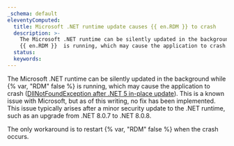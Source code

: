 ```yaml
---
_schema: default
eleventyComputed:
  title: Microsoft .NET runtime update causes {{ en.RDM }} to crash
  description: >-
    The Microsoft .NET runtime can be silently updated in the background while
    {{ en.RDM }}  is running, which may cause the application to crash.
  status:
  keywords:
---
```

The Microsoft .NET runtime can be silently updated in the background while {% var, "RDM" false %} is running, which may cause the application to crash ([DllNotFoundException after .NET 5 in-place update](https://github.com/dotnet/runtime/issues/60144)). This is a known issue with Microsoft, but as of this writing, no fix has been implemented. This issue typically arises after a minor security update to the .NET runtime, such as an upgrade from .NET 8.0.7 to .NET 8.0.8.

The only workaround is to restart {% var, "RDM" false %} when the crash occurs.
